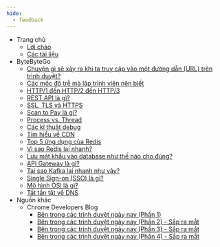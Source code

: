 ```yaml
---
hide:
  - feedback
---
```


- Trang chủ
    - [Lời chào](index.md)
    - [Các tài liệu](navigation.md)
- ByteByteGo
    - [Chuyện gì sẽ xảy ra khi ta truy cập vào một đường dẫn (URL) trên trình duyệt?](ByteByteGo/what_happen_when_access_url/what_happen_when_access_url.md)
    - [Các mốc độ trễ mà lập trình viên nên biết](ByteByteGo/latency_numbers/latency_numbers.md)
    - [HTTP/1 đến HTTP/2 đến HTTP/3](ByteByteGo/http_versions/http_versions.md)
    - [REST API là gì?](ByteByteGo/rest_api/rest_api.md)
    - [SSL, TLS và HTTPS](ByteByteGo/ssl_tls_https/ssl_tls_https.md)
    - [Scan to Pay là gì?](ByteByteGo/scan_to_pay/scan_to_pay.md)
    - [Process vs. Thread](ByteByteGo/process_vs_thread/process_vs_thread.md)
    - [Các kĩ thuật debug](ByteByteGo/debugging_techniques/debugging_techniques.md)
    - [Tìm hiểu về CDN](ByteByteGo/cdn/cdn.md)
    - [Top 5 ứng dụng của Redis](ByteByteGo/top_redis_use_cases/top_redis_use_cases.md)
    - [Vì sao Redis lại nhanh?](ByteByteGo/why_redis_fast/why_redis_fast.md)
    - [Lưu mật khẩu vào database như thế nào cho đúng?](ByteByteGo/storing_passwords/storing_passwords.md)
    - [API Gateway là gì?](ByteByteGo/api_gateway/api_gateway.md)
    - [Tại sao Kafka lại nhanh như vậy?](ByteByteGo/why_kafka_fast/why_kafka_fast.md)
    - [Single Sign-on (SSO) là gì?](ByteByteGo/sso/sso.md)
    - [Mô hình OSI là gì?](ByteByteGo/osi_model/osi_model.md)
    - [Tất tần tật về DNS](ByteByteGo/dns/dns.md)
- Nguồn khác
    - Chrome Developers Blog
        - [Bên trong các trình duyệt ngày nay (Phần 1)](Misc/chrome_blog/inside_browser_1/inside_browser_1.md)
        - [Bên trong các trình duyệt ngày nay (Phần 2) - Sắp ra mắt](Misc/chrome_blog/inside_browser_2/inside_browser_2.md)
        - [Bên trong các trình duyệt ngày nay (Phần 3) - Sắp ra mắt](Misc/chrome_blog/inside_browser_3/inside_browser_3.md)
        - [Bên trong các trình duyệt ngày nay (Phần 4) - Sắp ra mắt](Misc/chrome_blog/inside_browser_4/inside_browser_4.md)